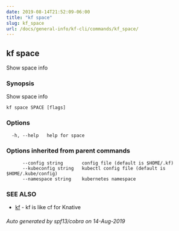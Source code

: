 ```yaml
---
date: 2019-08-14T21:52:09-06:00
title: "kf space"
slug: kf_space
url: /docs/general-info/kf-cli/commands/kf_space/
---
```

## kf space

Show space info

### Synopsis

Show space info

```
kf space SPACE [flags]
```

### Options

```
  -h, --help   help for space
```

### Options inherited from parent commands

```
      --config string       config file (default is $HOME/.kf)
      --kubeconfig string   kubectl config file (default is $HOME/.kube/config)
      --namespace string    kubernetes namespace
```

### SEE ALSO

* [kf](/docs/general-info/kf-cli/commands/kf/)	 - kf is like cf for Knative

###### Auto generated by spf13/cobra on 14-Aug-2019
